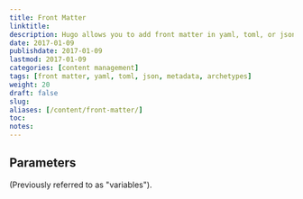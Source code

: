```yaml
---
title: Front Matter
linktitle:
description: Hugo allows you to add front matter in yaml, toml, or json to your content files.
date: 2017-01-09
publishdate: 2017-01-09
lastmod: 2017-01-09
categories: [content management]
tags: [front matter, yaml, toml, json, metadata, archetypes]
weight: 20
draft: false
slug:
aliases: [/content/front-matter/]
toc:
notes:
---
```


## Parameters

(Previously referred to as "variables").